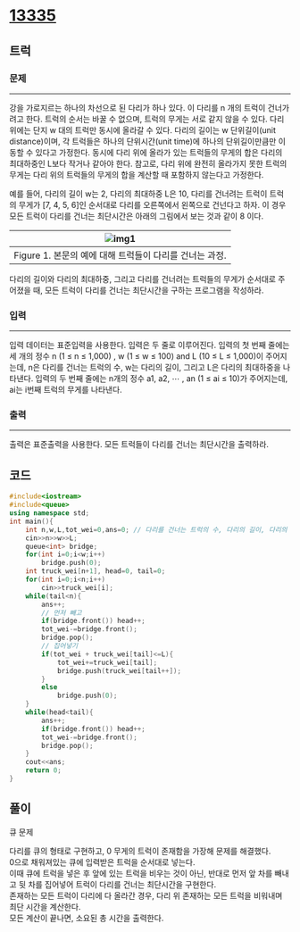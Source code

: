 # [13335](https://www.acmicpc.net/problem/13335)

## 트럭

### 문제

---

강을 가로지르는 하나의 차선으로 된 다리가 하나 있다. 이 다리를 n 개의 트럭이 건너가려고 한다. 트럭의 순서는 바꿀 수 없으며, 트럭의 무게는 서로 같지 않을 수 있다. 다리 위에는 단지 w 대의 트럭만 동시에 올라갈 수 있다. 다리의 길이는 w 단위길이(unit distance)이며, 각 트럭들은 하나의 단위시간(unit time)에 하나의 단위길이만큼만 이동할 수 있다고 가정한다. 동시에 다리 위에 올라가 있는 트럭들의 무게의 합은 다리의 최대하중인 L보다 작거나 같아야 한다. 참고로, 다리 위에 완전히 올라가지 못한 트럭의 무게는 다리 위의 트럭들의 무게의 합을 계산할 때 포함하지 않는다고 가정한다.

예를 들어, 다리의 길이 w는 2, 다리의 최대하중 L은 10, 다리를 건너려는 트럭이 트럭의 무게가 [7, 4, 5, 6]인 순서대로 다리를 오른쪽에서 왼쪽으로 건넌다고 하자. 이 경우 모든 트럭이 다리를 건너는 최단시간은 아래의 그림에서 보는 것과 같이 8 이다.

|![img1](https://onlinejudgeimages.s3-ap-northeast-1.amazonaws.com/problem/13335/1.png)|
|:-:|
|Figure 1. 본문의 예에 대해 트럭들이 다리를 건너는 과정.|

다리의 길이와 다리의 최대하중, 그리고 다리를 건너려는 트럭들의 무게가 순서대로 주어졌을 때, 모든 트럭이 다리를 건너는 최단시간을 구하는 프로그램을 작성하라.

### 입력

---

입력 데이터는 표준입력을 사용한다. 입력은 두 줄로 이루어진다. 입력의 첫 번째 줄에는 세 개의 정수 n (1 ≤ n ≤ 1,000) , w (1 ≤ w ≤ 100) and L (10 ≤ L ≤ 1,000)이 주어지는데, n은 다리를 건너는 트럭의 수, w는 다리의 길이, 그리고 L은 다리의 최대하중을 나타낸다. 입력의 두 번째 줄에는 n개의 정수 a1, a2, ⋯ , an (1 ≤ ai ≤ 10)가 주어지는데, ai는 i번째 트럭의 무게를 나타낸다.

### 출력

---

출력은 표준출력을 사용한다. 모든 트럭들이 다리를 건너는 최단시간을 출력하라.

## 코드

```cpp
#include<iostream>
#include<queue>
using namespace std;
int main(){
    int n,w,L,tot_wei=0,ans=0; // 다리를 건너는 트럭의 수, 다리의 길이, 다리의 최대 하중
    cin>>n>>w>>L;
    queue<int> bridge;
    for(int i=0;i<w;i++)
        bridge.push(0);
    int truck_wei[n+1], head=0, tail=0;
    for(int i=0;i<n;i++)
        cin>>truck_wei[i];
    while(tail<n){
        ans++;
        // 먼저 빼고
        if(bridge.front()) head++;
        tot_wei-=bridge.front();
        bridge.pop();
        // 집어넣기
        if(tot_wei + truck_wei[tail]<=L){
            tot_wei+=truck_wei[tail];
            bridge.push(truck_wei[tail++]);
        }
        else
            bridge.push(0);
    }
    while(head<tail){
        ans++;
        if(bridge.front()) head++;
        tot_wei-=bridge.front();
        bridge.pop();
    }
    cout<<ans;
    return 0;
}
```

## 풀이

큐 문제

다리를 큐의 형태로 구현하고, 0 무게의 트럭이 존재함을 가장해 문제를 해결했다.  
0으로 채워져있는 큐에 입력받은 트럭을 순서대로 넣는다.  
이때 큐에 트럭을 넣은 후 앞에 있는 트럭을 비우는 것이 아닌, 반대로 먼저 앞 차를 빼내고 뒷 차를 집어넣어 트럭이 다리를 건너는 최단시간을 구현한다.  
존재하는 모든 트럭이 다리에 다 올라간 경우, 다리 위 존재하는 모든 트럭을 비워내며 최단 시간을 계산한다.  
모든 계산이 끝나면, 소요된 총 시간을 출력한다.  
